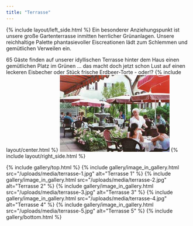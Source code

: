 ```yaml
---
title: "Terrasse"
---
```


{% include layout/left_side.html %}
Ein besonderer Anziehungspunkt ist unsere große Gartenterrasse inmitten herrlicher Grünanlagen. Unsere reichhaltige Palette phantasievoller Eiscreationen lädt zum Schlemmen und gemütlichen Verweilen ein.

65 Gäste finden auf unserer idyllischen Terrasse hinter dem Haus einen gemütlichen Platz im Grünen ... das macht doch jetzt schon Lust auf einen leckeren Eisbecher oder Stück frische Erdbeer-Torte - oder!?
{% include layout/center.html %}
![Terrasse Tische](/uploads/media/terrasse-tische.jpg)
{% include layout/right_side.html %}

{% include gallery/top.html %}
{% include gallery/image_in_gallery.html                                     src="/uploads/media/terrasse-1.jpg"
    alt="Terrasse 1"
%}
{% include gallery/image_in_gallery.html                                     src="/uploads/media/terrasse-2.jpg"
    alt="Terrasse 2"
%}
{% include gallery/image_in_gallery.html                                     src="/uploads/media/terrasse-3.jpg"
    alt="Terrasse 3"
%}
{% include gallery/image_in_gallery.html                                     src="/uploads/media/terrasse-4.jpg"
    alt="Terrasse 4"
%}
{% include gallery/image_in_gallery.html                                     src="/uploads/media/terrasse-5.jpg"
    alt="Terrasse 5"
%}
{% include gallery/bottom.html %}
